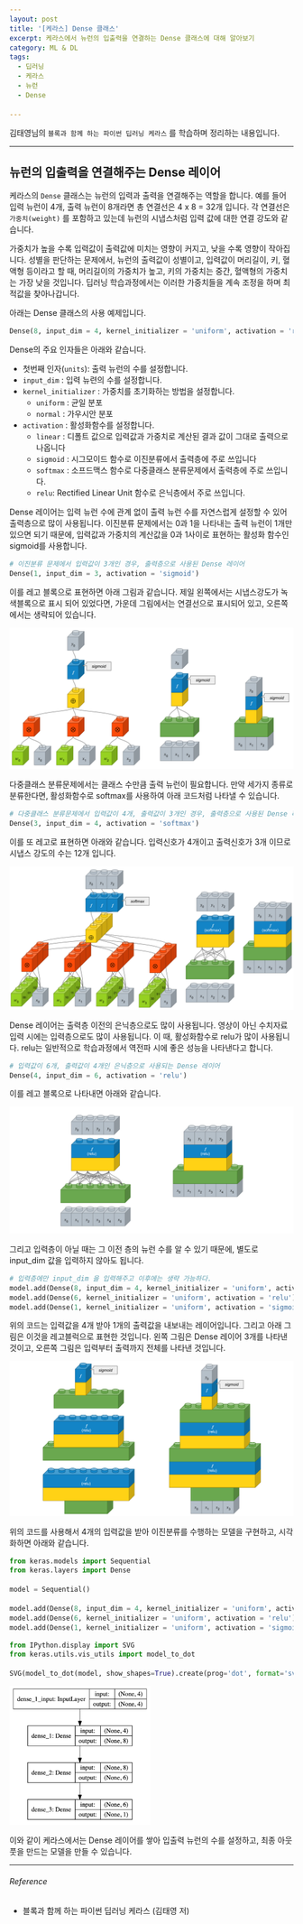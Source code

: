 ```yaml
---
layout: post
title: '[케라스] Dense 클래스'
excerpt: 케라스에서 뉴런의 입출력을 연결하는 Dense 클래스에 대해 알아보기
category: ML & DL
tags:
  - 딥러닝
  - 케라스
  - 뉴런
  - Dense

---
```


김태영님의 `블록과 함께 하는 파이썬 딥러닝 케라스` 를 학습하며 정리하는 내용입니다.

--------------



## 뉴런의 입출력을 연결해주는 Dense 레이어

케라스의 `Dense` 클래스는 뉴런의 입력과 출력을 연결해주는 역할을 합니다. 예를 들어 입력 뉴런이 4개, 출력 뉴런이 8개라면 총 연결선은 4 x 8 = 32개 입니다. 각 연결선은 `가중치(weight)` 를 포함하고 있는데  뉴런의 시냅스처럼 입력 값에 대한 연결 강도와 같습니다. 

가중치가 높을 수록 입력값이 출력값에 미치는 영향이 커지고, 낮을 수록 영향이 작아집니다. 성별을 판단하는 문제에서, 뉴런의 출력값이 성별이고, 입력값이 머리길이, 키, 혈액형 등이라고 할 때, 머리길이의 가중치가 높고, 키의 가중치는 중간, 혈액형의 가중치는 가장 낮을 것입니다. 딥러닝 학습과정에서는 이러한 가중치들을 계속 조정을 하며 최적값을 찾아나갑니다.

아래는 Dense 클래스의 사용 예제입니다.

```python
Dense(8, input_dim = 4, kernel_initializer = 'uniform', activation = 'relu')
```

Dense의  주요 인자들은 아래와 같습니다.

* 첫번째 인자(`units`): 출력 뉴런의 수를 설정합니다.
* `input_dim` :  입력 뉴련의 수를 설정합니다.
* `kernel_initializer` : 가중치를 초기화하는 방법을 설정합니다. 
  * `uniform` : 균일 분포
  * `normal` : 가우시안 분포
* `activation` : 활성화함수를 설정합니다.
  - `linear` : 디폴트 값으로 입력값과 가중치로 계산된 결과 값이 그대로 출력으로 나옵니다
  - `sigmoid` : 시그모이드 함수로 이진분류에서 출력층에 주로 쓰입니다
  - `softmax` : 소프드맥스 함수로 다중클래스 분류문제에서 출력층에 주로 쓰입니다.
  - `relu`: Rectified Linear Unit 함수로 은닉층에서 주로 쓰입니다.

Dense 레이어는 입력 뉴런 수에 관계 없이 출력 뉴런 수를 자연스럽게 설정할 수 있어 출력층으로 많이 사용됩니다.  이진분류 문제에서는 0과 1을 나타내는 출력 뉴런이 1개만 있으면 되기 때문에, 입력값과 가중치의 계산값을 0과 1사이로 표현하는 활성화 함수인 sigmoid를 사용합니다.

```python
# 이진분류 문제에서 입력값이 3개인 경우, 출력층으로 사용된 Dense 레이어
Dense(1, input_dim = 3, activation = 'sigmoid')
```

이를 레고 블록으로 표현하면 아래 그림과 같습니다. 제일 왼쪽에서는 시냅스강도가 녹색블록으로 표시 되어 있었다면, 가운데 그림에서는 연결선으로 표시되어 있고, 오른쪽에서는 생략되어 있습니다.

<img src = "https://github.com/SevillaBK/SevillaBK.github.io/blob/master/img/Keras/MLP_Layer_Talk_lego_4.png?raw=true">



다중클래스 분류문제에서는 클래스 수만큼 출력 뉴런이 필요합니다. 만약 세가지 종류로 분류한다면, 활성화함수로 softmax를 사용하여 아래 코드처럼 나타낼 수 있습니다.

```python
# 다중클래스 분류문제에서 입력값이 4개, 출력값이 3개인 경우, 출력층으로 사용된 Dense 레이어
Dense(3, input_dim = 4, activation = 'softmax')
```

이를 또 레고로 표현하면 아래와 같습니다. 입력신호가 4개이고 출력신호가 3개 이므로 시냅스 강도의 수는 12개 입니다.

<img src = "https://github.com/SevillaBK/SevillaBK.github.io/blob/master/img/Keras/MLP_Layer_Talk_lego_5.png?raw=true">



Dense 레이어는 출력층 이전의 은닉층으로도 많이 사용됩니다. 영상이 아닌 수치자료 입력 시에는 입력층으로도 많이 사용됩니다. 이 때, 활성화함수로 relu가 많이 사용됩니다. relu는 일반적으로 학습과정에서 역전파 시에 좋은 성능을 나타낸다고 합니다.

```python
# 입력값이 6개, 출력값이 4개인 은닉층으로 사용되는 Dense 레이어
Dense(4, input_dim = 6, activation = 'relu')
```

이를 레고 블록으로 나타내면 아래와 같습니다.

<img src = "https://github.com/SevillaBK/SevillaBK.github.io/blob/master/img/Keras/MLP_Layer_Talk_lego_6.png?raw=true">

그리고 입력층이 아닐 때는 그 이전 층의 뉴런 수를 알 수 있기 때문에, 별도로 input_dim 값을 입력하지 않아도 됩니다.

```python
# 입력층에만 input_dim 을 입력해주고 이후에는 생략 가능하다.
model.add(Dense(8, input_dim = 4, kernel_initializer = 'uniform', activation = 'relu'))
model.add(Dense(6, kernel_initializer = 'uniform', activation = 'relu'))
model.add(Dense(1, kernel_initializer = 'uniform', activation = 'sigmoid'))
```

위의 코드는 입력값을 4개 받아 1개의 출력값을 내보내는 레이어입니다. 그리고 아래 그림은 이것을 레고블럭으로 표현한 것입니다. 왼쪽 그림은 Dense 레이어 3개를 나타낸 것이고, 오른쪽 그림은 입력부터 출력까지 전체를 나타낸 것입니다.   

<img src = "https://github.com/SevillaBK/SevillaBK.github.io/blob/master/img/Keras/MLP_Layer_Talk_lego_7.png?raw=true">

위의 코드를 사용해서 4개의 입력값을  받아 이진분류를 수행하는 모델을 구현하고, 시각화하면 아래와 같습니다.

```python
from keras.models import Sequential
from keras.layers import Dense

model = Sequential()

model.add(Dense(8, input_dim = 4, kernel_initializer = 'uniform', activation = 'relu'))
model.add(Dense(6, kernel_initializer = 'uniform', activation = 'relu'))
model.add(Dense(1, kernel_initializer = 'uniform', activation = 'sigmoid'))
```

```python
from IPython.display import SVG
from keras.utils.vis_utils import model_to_dot

SVG(model_to_dot(model, show_shapes=True).create(prog='dot', format='svg'))
```

<img src = "https://github.com/SevillaBK/SevillaBK.github.io/blob/master/img/Keras/2020-02-13-dense_visualizaion.png?raw=true" width = "250">

이와 같이 케라스에서는 Dense 레이어를 쌓아 입출력 뉴런의 수를 설정하고, 최종 아웃풋을 만드는 모델을 만들 수 있습니다.

---------

###### Reference

- 블록과 함께 하는 파이썬 딥러닝 케라스 (김태영 저)

